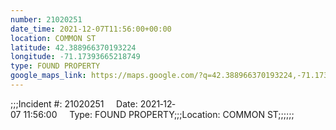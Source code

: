 ```yaml
---
number: 21020251
date_time: 2021-12-07T11:56:00+00:00
location: COMMON ST
latitude: 42.388966370193224
longitude: -71.17393665218749
type: FOUND PROPERTY
google_maps_link: https://maps.google.com/?q=42.388966370193224,-71.17393665218749
---
```


;;;Incident #: 21020251     Date: 2021‐12‐07 11:56:00     Type: FOUND PROPERTY;;;Location: COMMON ST;;;;;;
